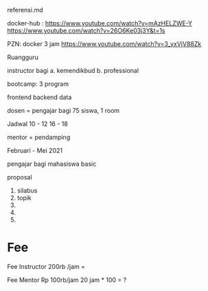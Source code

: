 referensi.md

docker-hub : https://www.youtube.com/watch?v=mAzHELZWE-Y
https://www.youtube.com/watch?v=26O6Ke03j3Y&t=1s


PZN: docker 3 jam
https://www.youtube.com/watch?v=3_yxVjV88Zk

Ruangguru

instructor
bagi
a. kemendikbud
b. professional

bootcamp: 3 program

frontend
backend
data



dosen = pengajar
bagi 75 siswa, 1 room

Jadwal 
10 - 12 
16 - 18

mentor = pendamping


Februari - Mei 2021

pengajar bagi mahasiswa
basic

proposal
1. silabus
2. topik
3. 
4. 
5. 


# Fee
Fee Instructor
200rb /jam = 


Fee Mentor
Rp 100rb/jam
20 jam * 100 = ?







